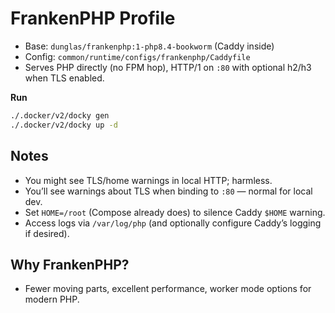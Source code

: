 # FrankenPHP Profile

- Base: `dunglas/frankenphp:1-php8.4-bookworm` (Caddy inside)
- Config: `common/runtime/configs/frankenphp/Caddyfile`
- Serves PHP directly (no FPM hop), HTTP/1 on `:80` with optional h2/h3 when TLS enabled.

**Run**
```bash
./.docker/v2/docky gen
./.docker/v2/docky up -d
```

## Notes
- You might see TLS/home warnings in local HTTP; harmless.
- You’ll see warnings about TLS when binding to `:80` — normal for local dev.
- Set `HOME=/root` (Compose already does) to silence Caddy `$HOME` warning.
- Access logs via `/var/log/php` (and optionally configure Caddy’s logging if desired).

## Why FrankenPHP?
- Fewer moving parts, excellent performance, worker mode options for modern PHP.

